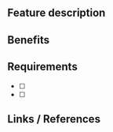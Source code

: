 <!--- Provide a general summary of the enhancement in the Title above -->

## Feature description
<!--- Tell us what you would like added -->

## Benefits
<!--- Tell us what benefits this addition will bring -->

## Requirements
<!--- Provide a task list of what is required for this enchancement to be marked as implemented -->
* [ ] 
* [ ] 

## Links / References
<!--- Provide the logs or screenshot of the bug if applicable -->